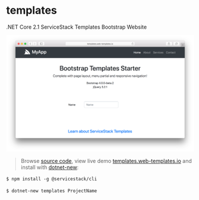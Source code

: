 # templates

.NET Core 2.1 ServiceStack Templates Bootstrap Website

[![](https://raw.githubusercontent.com/ServiceStack/Assets/master/csharp-templates/templates.png)](http://templates.web-templates.io/)

> Browse [source code](https://github.com/NetCoreTemplates/templates), view live demo [templates.web-templates.io](http://templates.web-templates.io) and install with [dotnet-new](http://docs.servicestack.net/dotnet-new):

    $ npm install -g @servicestack/cli

    $ dotnet-new templates ProjectName

